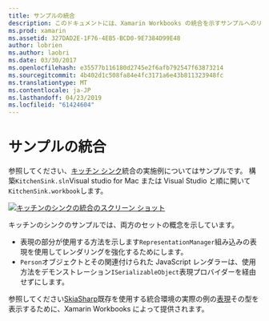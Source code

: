 ```yaml
---
title: サンプルの統合
description: このドキュメントには、Xamarin Workbooks の統合を示すサンプルへのリンクがいます。 リンクされたサンプル表現レンダリングと SkiaSharp を使用します。
ms.prod: xamarin
ms.assetid: 327DAD2E-1F76-4EB5-BCD0-9E7384D99E48
author: lobrien
ms.author: laobri
ms.date: 03/30/2017
ms.openlocfilehash: e35577b116180d2745e2f6afb792547f63873214
ms.sourcegitcommit: 4b402d1c508fa84e4fc3171a6e43b811323948fc
ms.translationtype: MT
ms.contentlocale: ja-JP
ms.lasthandoff: 04/23/2019
ms.locfileid: "61424604"
---
```

# <a name="sample-integrations"></a>サンプルの統合

参照してください、[キッチン シンク][KitchenSink]統合の実施例についてはサンプルです。 構築`KitchenSink.sln`Visual studio for Mac または Visual Studio と順に開いて`KitchenSink.workbook`します。

[![キッチンのシンクの統合のスクリーン ショット](samples-images/kitchensinkintegrationscreenshot.png)](samples-images/kitchensinkintegrationscreenshot.png#lightbox)

キッチンのシンクのサンプルでは、両方のセットの概念を示しています。

* 表現の部分が使用する方法を示します`RepresentationManager`組み込みの表現を使用してレンダリングを強化するためにします。
* `Person`オブジェクトとその関連付けられた JavaScript レンダラーは、使用方法をデモンストレーション`ISerializableObject`表現プロバイダーを経由せずにします。

参照してください[SkiaSharp][skiasharp]既存を使用する統合環境の実際の例の[表現](~/tools/workbooks/sdk/representations.md)その型を表示するために、Xamarin Workbooks によって提供されます。

[KitchenSink]: https://github.com/xamarin/Workbooks/tree/master/SDK/Samples/KitchenSink
[skiasharp]: https://github.com/mono/SkiaSharp/tree/master/source/SkiaSharp.Workbooks
